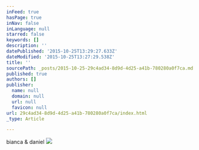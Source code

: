 ```yaml
---
inFeed: true
hasPage: true
inNav: false
inLanguage: null
starred: false
keywords: []
description: ''
datePublished: '2015-10-25T13:29:27.633Z'
dateModified: '2015-10-25T13:27:29.538Z'
title: ''
sourcePath: _posts/2015-10-25-29c4ad34-8d9d-4d25-a41b-780280a0f7ca.md
published: true
authors: []
publisher:
  name: null
  domain: null
  url: null
  favicon: null
url: 29c4ad34-8d9d-4d25-a41b-780280a0f7ca/index.html
_type: Article

---
```

bianca & daniel
![](https://the-grid-user-content.s3-us-west-2.amazonaws.com/e5173399-9010-4f36-8d05-f1873e7835f1.jpg)